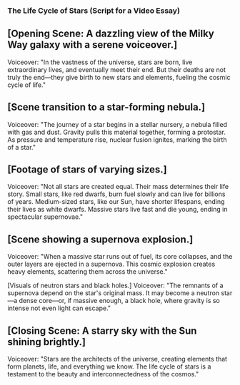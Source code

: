 ### The Life Cycle of Stars (Script for a Video Essay)  
## [Opening Scene: A dazzling view of the Milky Way galaxy with a serene voiceover.]
Voiceover: "In the vastness of the universe, stars are born, live extraordinary lives, and eventually meet their end. But their deaths are not truly the end—they give birth to new stars and elements, fueling the cosmic cycle of life."  

## [Scene transition to a star-forming nebula.]
Voiceover: "The journey of a star begins in a stellar nursery, a nebula filled with gas and dust. Gravity pulls this material together, forming a protostar. As pressure and temperature rise, nuclear fusion ignites, marking the birth of a star."  

## [Footage of stars of varying sizes.]
Voiceover: "Not all stars are created equal. Their mass determines their life story. Small stars, like red dwarfs, burn fuel slowly and can live for billions of years. Medium-sized stars, like our Sun, have shorter lifespans, ending their lives as white dwarfs. Massive stars live fast and die young, ending in spectacular supernovae."  

## [Scene showing a supernova explosion.]
Voiceover: "When a massive star runs out of fuel, its core collapses, and the outer layers are ejected in a supernova. This cosmic explosion creates heavy elements, scattering them across the universe."  

[Visuals of neutron stars and black holes.]
Voiceover: "The remnants of a supernova depend on the star's original mass. It may become a neutron star—a dense core—or, if massive enough, a black hole, where gravity is so intense not even light can escape."  

## [Closing Scene: A starry sky with the Sun shining brightly.]
Voiceover: "Stars are the architects of the universe, creating elements that form planets, life, and everything we know. The life cycle of stars is a testament to the beauty and interconnectedness of the cosmos."  

